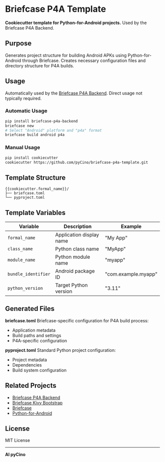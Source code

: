# Briefcase P4A Template

**Cookiecutter template for Python-for-Android projects.** Used by the Briefcase P4A Backend.

## Purpose

Generates project structure for building Android APKs using Python-for-Android through Briefcase. Creates necessary configuration files and directory structure for P4A builds.

## Usage

Automatically used by the [Briefcase P4A Backend](https://github.com/pyCino/briefcase-p4a-backend). Direct usage not typically required.

### Automatic Usage

```bash
pip install briefcase-p4a-backend
briefcase new
# Select "Android" platform and "p4a" format
briefcase build android p4a
```

### Manual Usage

```bash
pip install cookiecutter
cookiecutter https://github.com/pyCino/briefcase-p4a-template.git
```

## Template Structure

```
{{cookiecutter.formal_name}}/
├── briefcase.toml
└── pyproject.toml
```

## Template Variables

| Variable | Description | Example |
|----------|-------------|---------|
| `formal_name` | Application display name | "My App" |
| `class_name` | Python class name | "MyApp" |
| `module_name` | Python module name | "myapp" |
| `bundle_identifier` | Android package ID | "com.example.myapp" |
| `python_version` | Target Python version | "3.11" |

## Generated Files

**briefcase.toml**
Briefcase-specific configuration for P4A build process:
- Application metadata
- Build paths and settings
- P4A-specific configuration

**pyproject.toml**
Standard Python project configuration:
- Project metadata
- Dependencies
- Build system configuration

## Related Projects

- [Briefcase P4A Backend](https://github.com/pyCino/briefcase-p4a-backend)
- [Briefcase Kivy Bootstrap](https://github.com/pyCino/briefcase-kivy-bootstrap)
- [Briefcase](https://github.com/beeware/briefcase)
- [Python-for-Android](https://github.com/kivy/python-for-android)

## License

MIT License

---

**Al pyCino** 